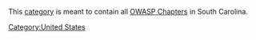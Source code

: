 This [category](:Special:Categories "wikilink") is meant to contain all
[OWASP Chapters](:Category:OWASP_Chapter "wikilink") in South Carolina.

[Category:United States](Category:United_States "wikilink")
